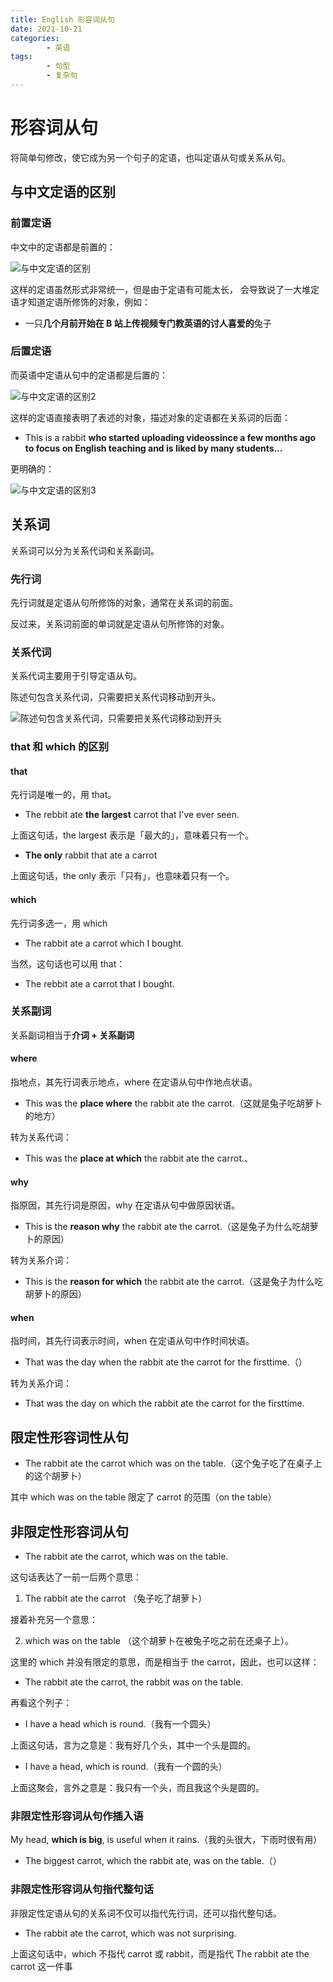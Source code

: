 ```yaml
---
title: English 形容词从句
date: 2021-10-21
categories:
        - 英语
tags:
        - 句型
        - 复杂句
---
```


# 形容词从句

将简单句修改，使它成为另一个句子的定语，也叫定语从句或关系从句。

## 与中文定语的区别

### 前置定语

中文中的定语都是前置的：

![与中文定语的区别](https://gallery.yxzi.xyz/galleries/2022/09/12/%E4%B8%8E%E4%B8%AD%E6%96%87%E5%AE%9A%E8%AF%AD%E7%9A%84%E5%8C%BA%E5%88%AB.png)

这样的定语虽然形式非常统一，但是由于定语有可能太长， 会导致说了一大堆定语才知道定语所修饰的对象，例如：

- 一只**几个月前开始在 B 站上传视频专门教英语的讨人喜爱的**兔子

### 后置定语

而英语中定语从句中的定语都是后置的：

![与中文定语的区别2](https://gallery.yxzi.xyz/galleries/2022/09/12/%E4%B8%8E%E4%B8%AD%E6%96%87%E5%AE%9A%E8%AF%AD%E7%9A%84%E5%8C%BA%E5%88%AB2.png)

这样的定语直接表明了表述的对象，描述对象的定语都在关系词的后面：

- This is a rabbit **who started uploading videossince a few months ago to focus on English teaching and is liked by many students...**

更明确的：

![与中文定语的区别3](https://gallery.yxzi.xyz/galleries/2022/09/12/%E4%B8%8E%E4%B8%AD%E6%96%87%E5%AE%9A%E8%AF%AD%E7%9A%84%E5%8C%BA%E5%88%AB3.png)

## 关系词

关系词可以分为关系代词和关系副词。

### 先行词

先行词就是定语从句所修饰的对象，通常在关系词的前面。

反过来，关系词前面的单词就是定语从句所修饰的对象。

### 关系代词

关系代词主要用于引导定语从句。

陈述句包含关系代词，只需要把关系代词移动到开头。

![陈述句包含关系代词，只需要把关系代词移动到开头](https://gallery.yxzi.xyz/galleries/2022/09/12/%E9%99%88%E8%BF%B0%E5%8F%A5%E5%8C%85%E5%90%AB%E5%85%B3%E7%B3%BB%E4%BB%A3%E8%AF%8D%EF%BC%8C%E5%8F%AA%E9%9C%80%E8%A6%81%E6%8A%8A%E5%85%B3%E7%B3%BB%E4%BB%A3%E8%AF%8D%E7%A7%BB%E5%8A%A8%E5%88%B0%E5%BC%80%E5%A4%B4.png)

### that 和 which 的区别

#### that

先行词是唯一的，用 that。

- The rebbit ate **the largest** carrot that I've ever seen.

上面这句话，the largest 表示是「最大的」，意味着只有一个。

- **The only** rabbit that ate a carrot

上面这句话，the only 表示「只有」，也意味着只有一个。

#### which

先行词多选一，用 which

- The rabbit ate a carrot which I bought.

当然，这句话也可以用 that：

- The rebbit ate a carrot that I bought.

### 关系副词

关系副词相当于**介词 + 关系副词**

#### where

指地点，其先行词表示地点，where 在定语从句中作地点状语。

- This was the **place where** the rabbit ate the carrot.（这就是兔子吃胡萝卜的地方）

转为关系代词：

- This was the **place at which** the rabbit ate the carrot.、

#### why

指原因，其先行词是原因，why 在定语从句中做原因状语。

- This is the **reason why** the rabbit ate the carrot.（这是兔子为什么吃胡萝卜的原因）

转为关系介词：

- This is the **reason for which** the rabbit ate the carrot.（这是兔子为什么吃胡萝卜的原因）

#### when

指时间，其先行词表示时间，when 在定语从句中作时间状语。

- That was the day when the rabbit ate the carrot for the firsttime.（）

转为关系介词：

- That was the day on which the rabbit ate the carrot for the firsttime.

## 限定性形容词性从句

- The rabbit ate the carrot which was on the table.（这个兔子吃了在桌子上的这个胡萝卜）

其中 which was on the table 限定了 carrot 的范围（on the table）

## 非限定性形容词从句

- The rabbit ate the carrot, which was on the table.

这句话表达了一前一后两个意思：

1. The rabbit ate the carrot （兔子吃了胡萝卜）

接着补充另一个意思：

2. which was on the table （这个胡萝卜在被兔子吃之前在还桌子上）。

这里的 which 并没有限定的意思，而是相当于 the carrot，因此，也可以这样：

- The rabbit ate the carrot, the rabbit was on the table.

再看这个列子：

- I have a head which is round.（我有一个圆头）

上面这句话，言为之意是：我有好几个头，其中一个头是圆的。

- I have a head, which is round.（我有一个圆的头）

上面这聚会，言外之意是：我只有一个头，而且我这个头是圆的。

### 非限定性形容词从句作插入语

My head, **which is big**, is useful when it rains.（我的头很大，下雨时很有用）

- The biggest carrot, which the rabbit ate, was on the table.（）

### 非限定性形容词从句指代整句话

非限定性定语从句的关系词不仅可以指代先行词，还可以指代整句话。

- The rabbit ate the carrot, which was not surprising.

上面这句话中，which 不指代 carrot 或 rabbit，而是指代 The rabbit ate the carrot 这一件事
